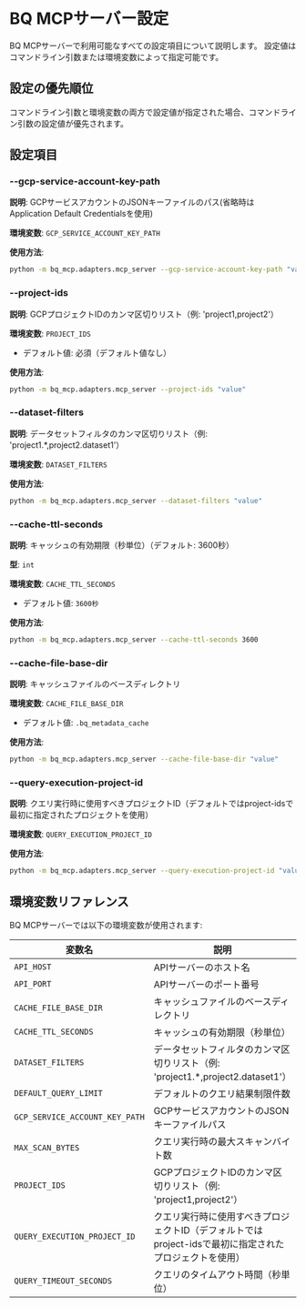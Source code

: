 # BQ MCPサーバー設定

BQ MCPサーバーで利用可能なすべての設定項目について説明します。
設定値はコマンドライン引数または環境変数によって指定可能です。

## 設定の優先順位

コマンドライン引数と環境変数の両方で設定値が指定された場合、コマンドライン引数の設定値が優先されます。

## 設定項目

### --gcp-service-account-key-path

**説明**: GCPサービスアカウントのJSONキーファイルのパス(省略時はApplication Default Credentialsを使用)

**環境変数**: `GCP_SERVICE_ACCOUNT_KEY_PATH`

**使用方法**:
```bash
python -m bq_mcp.adapters.mcp_server --gcp-service-account-key-path "value"
```

### --project-ids

**説明**: GCPプロジェクトIDのカンマ区切りリスト（例: 'project1,project2'）

**環境変数**: `PROJECT_IDS`
  - デフォルト値: 必須（デフォルト値なし）

**使用方法**:
```bash
python -m bq_mcp.adapters.mcp_server --project-ids "value"
```

### --dataset-filters

**説明**: データセットフィルタのカンマ区切りリスト（例: 'project1.*,project2.dataset1'）

**環境変数**: `DATASET_FILTERS`

**使用方法**:
```bash
python -m bq_mcp.adapters.mcp_server --dataset-filters "value"
```

### --cache-ttl-seconds

**説明**: キャッシュの有効期限（秒単位）（デフォルト: 3600秒）

**型**: `int`

**環境変数**: `CACHE_TTL_SECONDS`
  - デフォルト値: `3600秒`

**使用方法**:
```bash
python -m bq_mcp.adapters.mcp_server --cache-ttl-seconds 3600
```

### --cache-file-base-dir

**説明**: キャッシュファイルのベースディレクトリ

**環境変数**: `CACHE_FILE_BASE_DIR`
  - デフォルト値: `.bq_metadata_cache`

**使用方法**:
```bash
python -m bq_mcp.adapters.mcp_server --cache-file-base-dir "value"
```

### --query-execution-project-id

**説明**: クエリ実行時に使用すべきプロジェクトID（デフォルトではproject-idsで最初に指定されたプロジェクトを使用）

**環境変数**: `QUERY_EXECUTION_PROJECT_ID`

**使用方法**:
```bash
python -m bq_mcp.adapters.mcp_server --query-execution-project-id "value"
```

## 環境変数リファレンス

BQ MCPサーバーでは以下の環境変数が使用されます:

| 変数名 | 説明 | 型 | デフォルト値 |
| --- | --- | --- | --- |
| `API_HOST` | APIサーバーのホスト名 | str | `127.0.0.1` |
| `API_PORT` | APIサーバーのポート番号 | int | `8000` |
| `CACHE_FILE_BASE_DIR` | キャッシュファイルのベースディレクトリ | str | `.bq_metadata_cache` |
| `CACHE_TTL_SECONDS` | キャッシュの有効期限（秒単位） | int | `3600秒` |
| `DATASET_FILTERS` | データセットフィルタのカンマ区切りリスト（例: 'project1.*,project2.dataset1'） | list[str] | `None` |
| `DEFAULT_QUERY_LIMIT` | デフォルトのクエリ結果制限件数 | int | `100` |
| `GCP_SERVICE_ACCOUNT_KEY_PATH` | GCPサービスアカウントのJSONキーファイルパス | str | `None` |
| `MAX_SCAN_BYTES` | クエリ実行時の最大スキャンバイト数 | int | `1GB（1,073,741,824バイト）` |
| `PROJECT_IDS` | GCPプロジェクトIDのカンマ区切りリスト（例: 'project1,project2'） | list[str] | `必須` |
| `QUERY_EXECUTION_PROJECT_ID` | クエリ実行時に使用すべきプロジェクトID（デフォルトではproject-idsで最初に指定されたプロジェクトを使用） | str | `None` |
| `QUERY_TIMEOUT_SECONDS` | クエリのタイムアウト時間（秒単位） | int | `300秒` |
